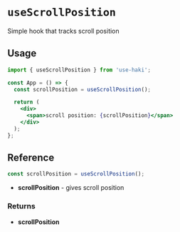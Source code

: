 # `useScrollPosition`

Simple hook that tracks scroll position

## Usage

```jsx
import { useScrollPosition } from 'use-haki';

const App = () => {
  const scrollPosition = useScrollPosition();

  return (
    <div>
      <span>scroll position: {scrollPosition}</span>
    </div>
  );
};
```

## Reference

```ts
const scrollPosition = useScrollPosition();
```

- **scrollPosition** - gives scroll position

### Returns

- **scrollPosition**
